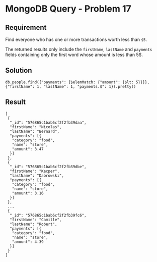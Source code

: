 # MongoDB Query - Problem 17

## Requirement

Find everyone who has one or more transactions worth less than `$5`.

The returned results only include the `firstName`, `lastName` and `payments` fields containing only the first word whose amount is less than 5$.

## Solution

```agg
db.people.find({"payments": {$elemMatch: {"amount": {$lt: 5}}}}, {"firstName": 1, "lastName": 1, "payments.$": 1}).pretty()
```

## Result

```result
[
 {
  "_id": "576865c1bab6cf2f2fb39daa",
  "firstName": "Nicolas",
  "lastName": "Bernard",
  "payments": [{
   "category": "food",
   "name": "store",
   "amount": 3.47
  }]
 },
 {
  "_id": "576865c1bab6cf2f2fb39dbe",
  "firstName": "Kacper",
  "lastName": "Dabrowski",
  "payments": [{
   "category": "food",
   "name": "store",
   "amount": 3.16
  }]
 },
 ...
 {
  "_id": "576865c1bab6cf2f2fb39fc6",
  "firstName": "Camille",
  "lastName": "Robert",
  "payments": [{
   "category": "food",
   "name": "store",
   "amount": 4.39
  }]
 }
]

```
